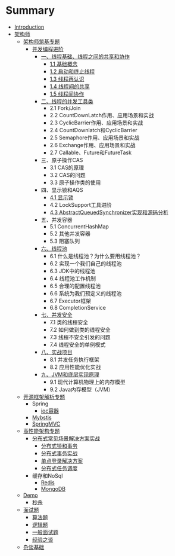 # Summary

* [Introduction](README.md)
* [架构师](jia-gou-shi.md)
  * [架构师筑基专题](chapter1.md)
    * [并发编程进阶](chapter1/bing-fa-bian-cheng-jin-jie.md)
      * [一、线程基础、线程之间的共享和协作](chapter1/bing-fa-bian-cheng-jin-jie/xian-cheng-ji-chu-3001-xian-cheng-zhi-jian-de-gong-xiang-he-xie-zuo.md)
        * [1.1 基础概念](chapter1/bing-fa-bian-cheng-jin-jie/xian-cheng-ji-chu-3001-xian-cheng-zhi-jian-de-gong-xiang-he-xie-zuo/ji-chu-gai-nian.md)
        * [1.2 启动和终止线程](chapter1/bing-fa-bian-cheng-jin-jie/xian-cheng-ji-chu-3001-xian-cheng-zhi-jian-de-gong-xiang-he-xie-zuo/qi-dong-he-zhong-zhi-xian-cheng.md)
        * [1.3 线程再认识](chapter1/bing-fa-bian-cheng-jin-jie/xian-cheng-ji-chu-3001-xian-cheng-zhi-jian-de-gong-xiang-he-xie-zuo/xian-cheng-zai-ren-shi.md)
        * [1.4 线程间的共享](chapter1/bing-fa-bian-cheng-jin-jie/xian-cheng-ji-chu-3001-xian-cheng-zhi-jian-de-gong-xiang-he-xie-zuo/xian-cheng-jian-de-gong-xiang.md)
        * [1.5 线程间协作](chapter1/bing-fa-bian-cheng-jin-jie/xian-cheng-ji-chu-3001-xian-cheng-zhi-jian-de-gong-xiang-he-xie-zuo/xian-cheng-jian-xie-zuo.md)
      * [二、线程的并发工具类](chapter1/bing-fa-bian-cheng-jin-jie/er-3001-xian-cheng-de-bing-fa-gong-ju-lei.md)
        * 2.1 Fork/Join
        * 2.2 CountDownLatch作用、应用场景和实战
        * 2.3 CyclicBarrier作用、应用场景和实战
        * 2.4 CountDownlatch和CyclicBarrier
        * 2.5 Semaphore作用、应用场景和实战
        * 2.6 Exchange作用、应用场景和实战
        * 2.7 Callable、Future和FutureTask
      * 三、原子操作CAS
        * 3.1 CAS的原理
        * 3.2 CAS的问题
        * 3.3 原子操作类的使用
      * 四、显示锁和AQS
        * [4.1 显示锁](chapter1/bing-fa-bian-cheng-jin-jie/xian-shi-suo.md)
        * 4.2 LockSupport工具进阶
        * [4.3 AbstractQueuedSynchronizer实现和源码分析](chapter1/bing-fa-bian-cheng-jin-jie/43-abstractqueuedsynchronizershi-zhan.md)
      * 五、并发容器
        * 5.1 ConcurrentHashMap
        * 5.2 其他并发容器
        * 5.3 阻塞队列
      * [六、线程池](chapter1/bing-fa-bian-cheng-jin-jie/liu-3001-xian-cheng-chi.md)
        * 6.1 什么是线程池？为什么要用线程池？
        * 6.2 实现一个我们自己的线程池
        * 6.3 JDK中的线程池
        * 6.4 线程池工作机制
        * 6.5 合理的配置线程池
        * 6.6 系统为我们预定义的线程池
        * 6.7 Executor框架
        * 6.8 CompletionService
      * [七、并发安全](chapter1/bing-fa-bian-cheng-jin-jie/qi-3001-bing-fa-an-quan.md)
        * 7.1 类的线程安全
        * 7.2 如何做到类的线程安全
        * 7.3 线程不安全引发的问题
        * 7.4 线程安全的单例模式
      * [八、实战项目](chapter1/bing-fa-bian-cheng-jin-jie/ba-3001-shi-zhan-xiang-mu.md)
        * 8.1 并发任务执行框架
        * 8.2 应用性能优化实战
      * [九、JVM和底层实现原理](chapter1/bing-fa-bian-cheng-jin-jie/jiu-3001-jvm-he-di-ceng-shi-xian-yuan-li.md)
        * 9.1 现代计算机物理上的内存模型
        * 9.2 Java内存模型（JVM）
  * [开源框架解析专题](kai-yuan-kuang-jia-jie-xi-zhuan-ti.md)
    * Spring
      * [ioc容器](kai-yuan-kuang-jia-jie-xi-zhuan-ti/spring5.md)
    * [Mybstis](kai-yuan-kuang-jia-jie-xi-zhuan-ti/mybstis.md)
    * [SpringMVC](kai-yuan-kuang-jia-jie-xi-zhuan-ti/springmvc.md)
  * [高性能架构专题](chapter1/gao-xing-neng-jia-gou-zhuan-ti.md)
    * [分布式常见场景解决方案实战](chapter1/fen-bu-shi-chang-jian-chang-jing-jie-jue-fang-an-shi-zhan.md)
      * [分布式锁和事务](chapter1/fen-bu-shi-chang-jian-chang-jing-jie-jue-fang-an-shi-zhan/fen-bu-shi-shi-wu-he-suo.md)
      * [分布式事务实战](chapter1/fen-bu-shi-chang-jian-chang-jing-jie-jue-fang-an-shi-zhan/fen-bu-shi-shi-wu-shi-zhan.md)
      * [单点登录解决方案](chapter1/fen-bu-shi-chang-jian-chang-jing-jie-jue-fang-an-shi-zhan/dan-dian-deng-lu.md)
      * [分布式任务调度](chapter1/fen-bu-shi-chang-jian-chang-jing-jie-jue-fang-an-shi-zhan/fen-bu-shi-ren-wu-diao-du.md)
    * 缓存和NoSql
      * [Redis](chapter1/redis.md)
      * [MongoDB](chapter1/mongodb.md)
  * [Demo](demo.md)
    * [秒杀](miao-sha.md)
  * [面试题](chapter1/mian-shi-ti.md)
    * [算法题](chapter1/mian-shi-ti/suan-fa-ti.md)
    * [逻辑题](chapter1/mian-shi-ti/luo-ji-ti.md)
    * [一般面试题](chapter1/mian-shi-ti/yi-ban-mian-shi-ti-2.md)
    * [经验之谈](chapter1/mian-shi-ti/jing-yan-zhi-tan.md)
  * [杂谈基础](chapter1/ji-chu.md)

